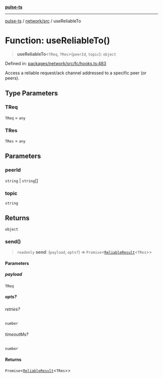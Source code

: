 [**pulse-ts**](../../../README.md)

***

[pulse-ts](../../../README.md) / [network/src](../README.md) / useReliableTo

# Function: useReliableTo()

> **useReliableTo**\<`TReq`, `TRes`\>(`peerId`, `topic`): `object`

Defined in: [packages/network/src/fc/hooks.ts:483](https://github.com/jlehett/pulse-ts/blob/b287bc18de1bbb78a8cc43f602a646e458610bc3/packages/network/src/fc/hooks.ts#L483)

Access a reliable request/ack channel addressed to a specific peer (or peers).

## Type Parameters

### TReq

`TReq` = `any`

### TRes

`TRes` = `any`

## Parameters

### peerId

`string` | `string`[]

### topic

`string`

## Returns

`object`

### send()

> `readonly` **send**: (`payload`, `opts?`) => `Promise`\<[`ReliableResult`](../interfaces/ReliableResult.md)\<`TRes`\>\>

#### Parameters

##### payload

`TReq`

##### opts?

###### retries?

`number`

###### timeoutMs?

`number`

#### Returns

`Promise`\<[`ReliableResult`](../interfaces/ReliableResult.md)\<`TRes`\>\>
